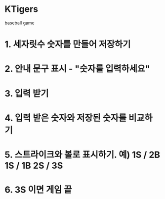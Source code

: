# KTigers
baseball game

# 1. 세자릿수 숫자를 만들어 저장하기
# 2. 안내 문구 표시 - "숫자를 입력하세요"
# 3. 입력 받기
# 4. 입력 받은 숫자와 저장된 숫자를 비교하기
# 5. 스트라이크와 볼로 표시하기. 예) 1S / 2B 1S / 1B 2S / 3S
# 6. 3S 이면 게임 끝